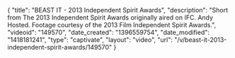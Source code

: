 {
    "title": "BEAST IT - 2013 Independent Spirit Awards",
    "description": "Short from The 2013 Independent Spirit Awards originally aired on IFC. Andy Hosted. Footage courtesy of the 2013 Film Independent Spirit Awards.",
    "videoid": "149570",
    "date_created": "1396559754",
    "date_modified": "1418181241",
    "type": "captivate",
    "layout": "video",
    "url": "\/v\/beast-it-2013-independent-spirit-awards\/149570"
}